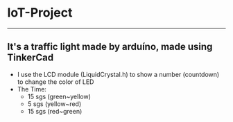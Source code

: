 <h1> IoT-Project </h1>
<hr>
<h2> It's a traffic light made by arduíno, made using TinkerCad </h2>
<ul>
  <li> I use the LCD module (LiquidCrystal.h) to show a number (countdown) to change the color of LED </li>
  <li> The Time:
  <ul>
    <li> 15 sgs (green~yellow)</li>
    <li>5 sgs (yellow~red)</li>
    <li>15 sgs (red~green)</li>
  </ul
</ul>
